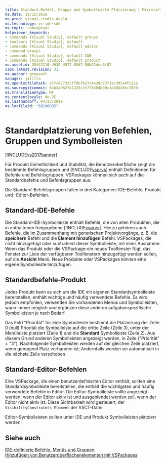 ```yaml
---
title: Standard-Befehl, Gruppe und Symbolleiste Platzierung | Microsoft-Dokumentation
ms.date: 11/15/2016
ms.prod: visual-studio-dev14
ms.technology: vs-ide-sdk
ms.topic: conceptual
helpviewer_keywords:
- commands [Visual Studio], default groups
- toolbars [Visual Studio], default
- commands [Visual Studio], default editor
- command groups
- commands [Visual Studio], default IDE
- commands [Visual Studio], default product
ms.assetid: 35342110-d639-4577-8367-00b21dcc6f07
caps.latest.revision: 31
ms.author: gregvanl
manager: jillfra
ms.openlocfilehash: a7fc877332f7db7b27c4a30c23f1ac395a4fc22e
ms.sourcegitcommit: 94b3a052fb1229c7e7f8804b09c1d403385c7630
ms.translationtype: MT
ms.contentlocale: de-DE
ms.lasthandoff: 04/23/2019
ms.locfileid: "68196895"
---
```

# <a name="default-command-group-and-toolbar-placement"></a>Standardplatzierung von Befehlen, Gruppen und Symbolleisten
[!INCLUDE[vs2017banner](../../includes/vs2017banner.md)]

Für Produkt Einheitlichkeit und Stabilität, die Benutzeroberfläche zeigt die bestimmte Befehlsgruppen und [!INCLUDE[vsprvs](../../includes/vsprvs-md.md)] enthält Definitionen für Befehle und Befehlsgruppen. VSPackages können sich auch auf die Standardbefehle und Befehlsgruppen aus.  
  
 Die Standard-Befehlsgruppen fallen in drei Kategorien: IDE-Befehle, Produkt und -Editor-Befehlen.  
  
## <a name="default-ide-commands"></a>Standard-IDE-Befehle  
 Die Standard-IDE-Symbolleiste enthält Befehle, die von allen Produkten, die in enthaltenen freigegebene [!INCLUDE[vsprvs](../../includes/vsprvs-md.md)]. Hierzu gehören auch Befehle, die im Zusammenhang mit generischen Projektvorgänge, z. B. die **speichern** Befehl und die **Element hinzufügen** Befehl. VSPackages, die nicht hinzugefügt oder subtrahiert dieser Symbolleiste, mit einer Ausnahme: Wenn das Produkt oder die VSPackage-ein neues Toolfenster fügt, das Fenster zur Liste der verfügbaren Toolfenstern hinzugefügt werden sollen, auf die **Ansicht** Menü. Neue Produkte oder VSPackages können eine eigene Symbolleiste hinzufügen.  
  
## <a name="default-product-commands"></a>Standardbefehle-Produkt  
 Jedes Produkt kann es sich um die IDE mit eigenen Standardsymbolleiste bereitstellen, enthält wichtige und häufig verwendete Befehle. Es wird jedoch empfohlen, verwenden Sie vorhandenen Menüs und Symbolleisten, wann immer möglich und ergänzen diese anderen aufgabenspezifische Symbolleisten je nach Bedarf.  
  
 Das Feld "Priorität" für eine Symbolleiste bestimmt die Platzierung der Zeile. 0 (null) Priorität die Symbolleiste auf die dritte Zeile (Zeile 3), unter der Menüleiste platziert (Zeile 1) und die **Standard** Symbolleiste (Zeile 2). Aus diesem Grund anderen Symbolleisten angezeigt werden, in Zeile ("Priorität" + "3"). Nachfolgende Symbolleisten werden auf der gleichen Zeile platziert, wenn genügend Platz vorhanden ist; Andernfalls werden sie automatisch in die nächste Zeile verschoben.  
  
## <a name="default-editor-commands"></a>Standard-Editor-Befehlen  
 Eine VSPackage, die einen benutzerdefinierten Editor enthält, sollten eine Standardsymbolleiste bereitstellen, die enthält die wichtigsten und häufig verwendete Befehle in Editor. Die Editor-Symbolleiste sollte angezeigt werden, wenn der Editor aktiv ist und ausgeblendet werden soll, wenn der Editor nicht aktiv ist. Diese Sichtbarkeit wird gesteuert, der `VisibilityConstraints Element` der VSCT-Datei.  
  
 Editor-Symbolleisten sollten unter IDE und Produkt Symbolleisten platziert werden.  
  
## <a name="see-also"></a>Siehe auch  
 [IDE-definierte Befehle, Menüs und Gruppen](../../extensibility/internals/ide-defined-commands-menus-and-groups.md)   
 [Hinzufügen von Benutzeroberflächenelementen mit VSPackages](../../extensibility/internals/how-vspackages-add-user-interface-elements.md)
